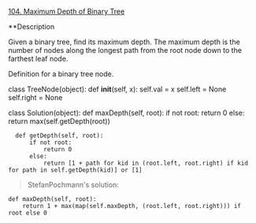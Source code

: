 [104. Maximum Depth of Binary Tree](https://leetcode.com/problems/maximum-depth-of-binary-tree/description/)

**Description

Given a binary tree, find its maximum depth.
The maximum depth is the number of nodes along the longest path from the root node down to the farthest leaf node.

Definition for a binary tree node.

  class TreeNode(object):
      def __init__(self, x):
          self.val = x
          self.left = None
          self.right = None

  class Solution(object):
      def maxDepth(self, root):
          if not root:
              return 0
          else:
              return max(self.getDepth(root))
  
      def getDepth(self, root):
          if not root:
              return 0
          else:
              return [1 + path for kid in (root.left, root.right) if kid for path in self.getDepth(kid)] or [1]
              

> StefanPochmann's solution:
    
    def maxDepth(self, root):
        return 1 + max(map(self.maxDepth, (root.left, root.right))) if root else 0

